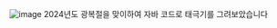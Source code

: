 ![image](https://github.com/user-attachments/assets/8f5ec3ab-e567-4f58-bce3-131cdfa91e56)
2024년도 광복절을 맞이하여 자바 코드로 태극기를 그려보았습니다
